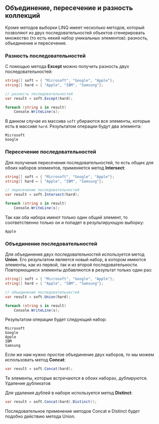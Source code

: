 ## Объединение, пересечение и разность коллекций

Кроме методов выборки LINQ имеет несколько методов, который позволяют из двух последовательностей объектов сгенерировать множество (то есть некий набор уникальных элементов): разность, объединение и пересечение.

### Разность последовательностей

С помощью метода **Except** можно получить разность двух последовательностей:

```cs
string[] soft = { "Microsoft", "Google", "Apple"};
string[] hard = { "Apple", "IBM", "Samsung"};

// разность последовательностей
var result = soft.Except(hard);

foreach (string s in result)
    Console.WriteLine(s);
```

В данном случае из массива `soft` убираются все элементы, которые есть в массиве `hard`. Результатом операции будут 
два элемента:

```
Microsoft
Google
```

### Пересечение последовательностей

Для получения пересечения последовательностей, то есть общих для обоих наборов элементов, применяется метод **Intersect**:

```cs
string[] soft = { "Microsoft", "Google", "Apple"};
string[] hard = { "Apple", "IBM", "Samsung"};

// пересечение последовательностей
var result = soft.Intersect(hard);

foreach (string s in result)
    Console.WriteLine(s);
```

Так как оба набора имеют только один общий элемент, то соответственно только он и попадет в результирующую выборку:

```
Apple
```

### Объединение последовательностей

Для объединения двух последовательностей используется метод **Union**. Его результатом является новый набор, в котором имеются элементы, как из 
первой, так и из второй последовательности. Повторяющиеся элементы добавляются в результат только один раз:

```cs
string[] soft = { "Microsoft", "Google", "Apple"};
string[] hard = { "Apple", "IBM", "Samsung"};

// объединение последовательностей
var result = soft.Union(hard);

foreach (string s in result)
    Console.WriteLine(s);
```

Результатом операции будет следующий набор:

```
Microsoft
Google
Apple
IBM
Samsung
```

Если же нам нужно простое объединение двух наборов, то мы можем использовать метод **Concat**:

```cs
var result = soft.Concat(hard);
```

Те элементы, которые встречаются в обоих наборах, дублируются.
Удаление дубликатов


Для удаления дублей в наборе используется метод **Distinct**:

```cs
var result = soft.Concat(hard).Distinct();
```

Последовательное применение методов Concat и Distinct будет подобно действию метода Union.

